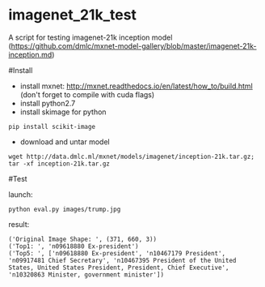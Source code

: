 # imagenet_21k_test
A script for testing imagenet-21k inception model (https://github.com/dmlc/mxnet-model-gallery/blob/master/imagenet-21k-inception.md)

#Install
- install mxnet: http://mxnet.readthedocs.io/en/latest/how_to/build.html (don't forget to compile with cuda flags)
- install python2.7
- install skimage for python

```
pip install scikit-image
```

- download and untar model

```
wget http://data.dmlc.ml/mxnet/models/imagenet/inception-21k.tar.gz; tar -xf inception-21k.tar.gz
```

#Test

launch:
```
python eval.py images/trump.jpg
```

result:
```
('Original Image Shape: ', (371, 660, 3))
('Top1: ', 'n09618880 Ex-president')
('Top5: ', ['n09618880 Ex-president', 'n10467179 President', 'n09917481 Chief Secretary', 'n10467395 President of the United States, United States President, President, Chief Executive', 'n10320863 Minister, government minister'])
```
